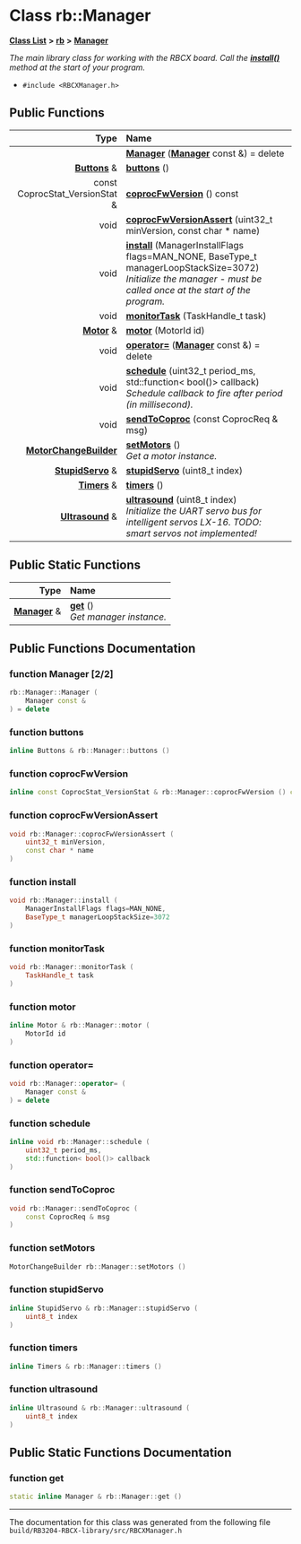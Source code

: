 
# Class rb::Manager


[**Class List**](annotated.md) **>** [**rb**](namespacerb.md) **>** [**Manager**](classrb_1_1Manager.md)



_The main library class for working with the RBCX board. Call the_ [_**install()**_](classrb_1_1Manager.md#function-install) _method at the start of your program._

* `#include <RBCXManager.h>`















## Public Functions

| Type | Name |
| ---: | :--- |
|   | [**Manager**](classrb_1_1Manager.md#function-manager-22) ([**Manager**](classrb_1_1Manager.md) const &) = delete<br> |
|  [**Buttons**](classrb_1_1Buttons.md) & | [**buttons**](classrb_1_1Manager.md#function-buttons) () <br> |
|  const CoprocStat\_VersionStat & | [**coprocFwVersion**](classrb_1_1Manager.md#function-coprocfwversion) () const<br> |
|  void | [**coprocFwVersionAssert**](classrb_1_1Manager.md#function-coprocfwversionassert) (uint32\_t minVersion, const char \* name) <br> |
|  void | [**install**](classrb_1_1Manager.md#function-install) (ManagerInstallFlags flags=MAN\_NONE, BaseType\_t managerLoopStackSize=3072) <br>_Initialize the manager - must be called once at the start of the program._  |
|  void | [**monitorTask**](classrb_1_1Manager.md#function-monitortask) (TaskHandle\_t task) <br> |
|  [**Motor**](classrb_1_1Motor.md) & | [**motor**](classrb_1_1Manager.md#function-motor) (MotorId id) <br> |
|  void | [**operator=**](classrb_1_1Manager.md#function-operator) ([**Manager**](classrb_1_1Manager.md) const &) = delete<br> |
|  void | [**schedule**](classrb_1_1Manager.md#function-schedule) (uint32\_t period\_ms, std::function&lt; bool()&gt; callback) <br>_Schedule callback to fire after period (in millisecond)._  |
|  void | [**sendToCoproc**](classrb_1_1Manager.md#function-sendtocoproc) (const CoprocReq & msg) <br> |
|  [**MotorChangeBuilder**](classrb_1_1MotorChangeBuilder.md) | [**setMotors**](classrb_1_1Manager.md#function-setmotors) () <br>_Get a motor instance._  |
|  [**StupidServo**](classrb_1_1StupidServo.md) & | [**stupidServo**](classrb_1_1Manager.md#function-stupidservo) (uint8\_t index) <br> |
|  [**Timers**](classrb_1_1Timers.md) & | [**timers**](classrb_1_1Manager.md#function-timers) () <br> |
|  [**Ultrasound**](classrb_1_1Ultrasound.md) & | [**ultrasound**](classrb_1_1Manager.md#function-ultrasound) (uint8\_t index) <br>_Initialize the UART servo bus for intelligent servos LX-16. TODO: smart servos not implemented!_  |

## Public Static Functions

| Type | Name |
| ---: | :--- |
|  [**Manager**](classrb_1_1Manager.md) & | [**get**](classrb_1_1Manager.md#function-get) () <br>_Get manager instance._  |







## Public Functions Documentation


### function Manager [2/2]


```cpp
rb::Manager::Manager (
    Manager const &
) = delete
```



### function buttons 


```cpp
inline Buttons & rb::Manager::buttons () 
```



### function coprocFwVersion 


```cpp
inline const CoprocStat_VersionStat & rb::Manager::coprocFwVersion () const
```



### function coprocFwVersionAssert 


```cpp
void rb::Manager::coprocFwVersionAssert (
    uint32_t minVersion,
    const char * name
) 
```



### function install 


```cpp
void rb::Manager::install (
    ManagerInstallFlags flags=MAN_NONE,
    BaseType_t managerLoopStackSize=3072
) 
```



### function monitorTask 


```cpp
void rb::Manager::monitorTask (
    TaskHandle_t task
) 
```



### function motor 


```cpp
inline Motor & rb::Manager::motor (
    MotorId id
) 
```



### function operator= 


```cpp
void rb::Manager::operator= (
    Manager const &
) = delete
```



### function schedule 


```cpp
inline void rb::Manager::schedule (
    uint32_t period_ms,
    std::function< bool()> callback
) 
```



### function sendToCoproc 


```cpp
void rb::Manager::sendToCoproc (
    const CoprocReq & msg
) 
```



### function setMotors 


```cpp
MotorChangeBuilder rb::Manager::setMotors () 
```



### function stupidServo 


```cpp
inline StupidServo & rb::Manager::stupidServo (
    uint8_t index
) 
```



### function timers 


```cpp
inline Timers & rb::Manager::timers () 
```



### function ultrasound 


```cpp
inline Ultrasound & rb::Manager::ultrasound (
    uint8_t index
) 
```


## Public Static Functions Documentation


### function get 


```cpp
static inline Manager & rb::Manager::get () 
```



------------------------------
The documentation for this class was generated from the following file `build/RB3204-RBCX-library/src/RBCXManager.h`